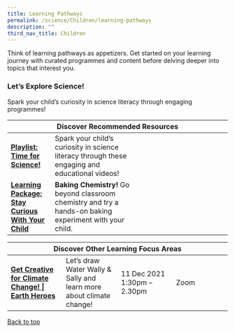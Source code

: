 ```yaml
---
title: Learning Pathways
permalink: /science/Children/learning-pathways
description: ""
third_nav_title: Children
---
```

<style type="text/css">
/* Links */
.content a { color: #322987; }
.content a:focus,
.content a:hover { color: #28216c; }

/* Button Outline */
.bp-button { padding-left: 1.5rem; padding-right: 1.5rem; }
.bp-button.is-primary-outline { border: 1px solid #322987; color: #322987; background-color: transparent; text-decoration: none; }
.bp-button.is-primary-outline:focus,
.bp-button.is-primary-outline:hover { border: 1px solid #322987; color: #cff2e8; background-color: #322987; text-decoration: none; }

/* Responsive Iframe */
.responsive-iframe { position: absolute; top: 0; left: 0; bottom: 0; right: 0; width: 100%; height: 100%; }
.responsive-iframe-container { position: relative; overflow: hidden; width: 100%; }
.responsive-iframe-container.ratio-16by9 { padding-top: 56.25%; }
.responsive-iframe-container.ratio-4by3 { padding-top: 75%; }
.responsive-iframe-container.ratio-3by2 { padding-top: 66.66%; }
.responsive-iframe-container.ratio-1by1 { padding-top: 100%; }
</style>
Think of learning pathways as appetizers. Get started on your learning journey with curated programmes and content before delving deeper into topics that interest you.
<h3><b> Let’s Explore Science! </b></h3>
Spark your child’s curiosity in science literacy through engaging programmes! 
<div class="horizontal-scroll margin--bottom--lg">
  <table class="generic-table">
    <thead>
      <tr>
        <th colspan="4" class="is-uppercase has-weight-normal ">Discover Recommended Resources</th>
      </tr>
    </thead>
    <tbody>
      <tr>
        <td style="width: 20%;"><a href="/science/children/content" target="_blank"><b>Playlist: Time for Science!</b></a></td>
        <td style="width: 40%;"> Spark your child’s curiosity in science literacy through these engaging and educational videos! </td>
        <td style="width: 20%;"> </td>
        <td style="width: 20%;"> </td>
      </tr>
      <tr>
        <td><a href="/science/children/content"><b>Learning Package: Stay Curious With Your Child</b></a></td>
        <td><b>Baking Chemistry!</b> Go beyond classroom chemistry and try a hands-on baking experiment with your child. </td>
        <td></td>
        <td> </td>
      </tr>

			
<div class="horizontal-scroll margin--bottom--lg">
  <table class="generic-table">
    <thead>
      <tr>
        <th colspan="4" class="is-uppercase has-weight-normal ">Discover Other Learning Focus Areas</th>
      </tr>
    </thead>
    <tbody>
      <tr>
      <td style="width: 20%;"><a href="https://www.facebook.com/publiclibrarysg" target="_blank"><b> Get Creative for Climate Change! | Earth Heroes </b></a></td>
        <td style="width: 20%;"> Let’s draw Water Wally & Sally and learn more about climate change!  </td>
        <td style="width: 20%;"> 11 Dec 2021 <br>1:30pm – 2.30pm </td>
        <td style="width: 20%;"> Zoom</td>
      </tr>
  </tbody>
  </table>
</div>

<p class="has-text-right margin--top--xl"><a href="#main-content">Back to top</a></p>